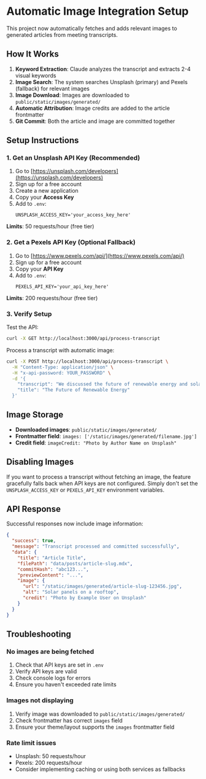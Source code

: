 # Automatic Image Integration Setup

This project now automatically fetches and adds relevant images to generated articles from meeting transcripts.

## How It Works

1. **Keyword Extraction**: Claude analyzes the transcript and extracts 2-4 visual keywords
2. **Image Search**: The system searches Unsplash (primary) and Pexels (fallback) for relevant images
3. **Image Download**: Images are downloaded to `public/static/images/generated/`
4. **Automatic Attribution**: Image credits are added to the article frontmatter
5. **Git Commit**: Both the article and image are committed together

## Setup Instructions

### 1. Get an Unsplash API Key (Recommended)

1. Go to [https://unsplash.com/developers](https://unsplash.com/developers)
2. Sign up for a free account
3. Create a new application
4. Copy your **Access Key**
5. Add to `.env`:
   ```
   UNSPLASH_ACCESS_KEY='your_access_key_here'
   ```

**Limits**: 50 requests/hour (free tier)

### 2. Get a Pexels API Key (Optional Fallback)

1. Go to [https://www.pexels.com/api/](https://www.pexels.com/api/)
2. Sign up for a free account
3. Copy your **API Key**
4. Add to `.env`:
   ```
   PEXELS_API_KEY='your_api_key_here'
   ```

**Limits**: 200 requests/hour (free tier)

### 3. Verify Setup

Test the API:

```bash
curl -X GET http://localhost:3000/api/process-transcript
```

Process a transcript with automatic image:

```bash
curl -X POST http://localhost:3000/api/process-transcript \
  -H "Content-Type: application/json" \
  -H "x-api-password: YOUR_PASSWORD" \
  -d '{
    "transcript": "We discussed the future of renewable energy and solar panels...",
    "title": "The Future of Renewable Energy"
  }'
```

## Image Storage

- **Downloaded images**: `public/static/images/generated/`
- **Frontmatter field**: `images: ['/static/images/generated/filename.jpg']`
- **Credit field**: `imageCredit: "Photo by Author Name on Unsplash"`

## Disabling Images

If you want to process a transcript without fetching an image, the feature gracefully falls back when API keys are not configured. Simply don't set the `UNSPLASH_ACCESS_KEY` or `PEXELS_API_KEY` environment variables.

## API Response

Successful responses now include image information:

```json
{
  "success": true,
  "message": "Transcript processed and committed successfully",
  "data": {
    "title": "Article Title",
    "filePath": "data/posts/article-slug.mdx",
    "commitHash": "abc123...",
    "previewContent": "...",
    "image": {
      "url": "/static/images/generated/article-slug-123456.jpg",
      "alt": "Solar panels on a rooftop",
      "credit": "Photo by Example User on Unsplash"
    }
  }
}
```

## Troubleshooting

### No images are being fetched

1. Check that API keys are set in `.env`
2. Verify API keys are valid
3. Check console logs for errors
4. Ensure you haven't exceeded rate limits

### Images not displaying

1. Verify image was downloaded to `public/static/images/generated/`
2. Check frontmatter has correct `images` field
3. Ensure your theme/layout supports the `images` frontmatter field

### Rate limit issues

- Unsplash: 50 requests/hour
- Pexels: 200 requests/hour
- Consider implementing caching or using both services as fallbacks
